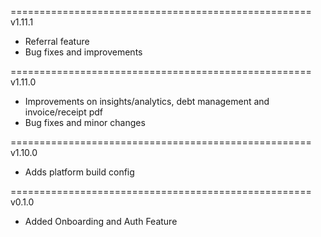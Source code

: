 ====================================================
v1.11.1

- Referral feature
- Bug fixes and improvements

====================================================
v1.11.0

- Improvements on insights/analytics, debt management and invoice/receipt pdf
- Bug fixes and minor changes

====================================================
v1.10.0

- Adds platform build config

====================================================
v0.1.0

- Added Onboarding and Auth Feature
